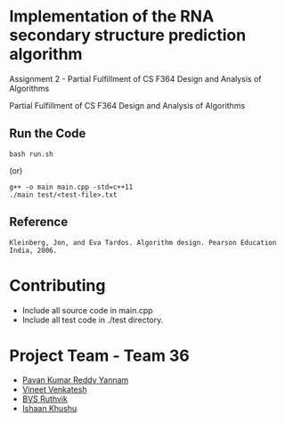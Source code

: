 # Implementation of the RNA secondary structure prediction algorithm
Assignment 2 - Partial Fulfillment of CS F364 Design and Analysis of Algorithms

Partial Fulfillment of CS F364 Design and Analysis of Algorithms

## Run the Code
```
bash run.sh
```
(or)
```
g++ -o main main.cpp -std=c++11
./main test/<test-file>.txt
```

## Reference
```
Kleinberg, Jon, and Eva Tardos. Algorithm design. Pearson Education India, 2006.
```

# Contributing
- Include all source code in main.cpp
- Include all test code in ./test directory.

# Project Team - Team 36

- [Pavan Kumar Reddy Yannam](https://github.com/PavanReddy28/)
- [Vineet Venkatesh](https://github.com/vineet891/)
- [BVS Ruthvik]()
- [Ishaan Khushu]()

